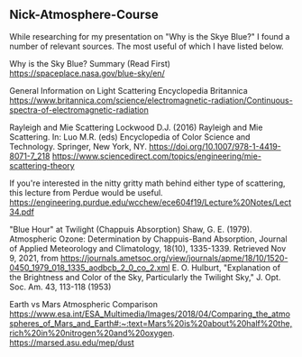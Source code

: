 ## Nick-Atmosphere-Course

While researching for my presentation on "Why is the Skye Blue?" I found a number of relevant sources. 
The most useful of which I have listed below.


Why is the Sky Blue? Summary (Read First)
https://spaceplace.nasa.gov/blue-sky/en/


General Information on Light Scattering 
Encyclopedia Britannica
https://www.britannica.com/science/electromagnetic-radiation/Continuous-spectra-of-electromagnetic-radiation


Rayleigh and Mie Scattering
Lockwood D.J. (2016) Rayleigh and Mie Scattering. In: Luo M.R. (eds) Encyclopedia of Color Science and Technology. Springer, New York, NY. https://doi.org/10.1007/978-1-4419-8071-7_218
https://www.sciencedirect.com/topics/engineering/mie-scattering-theory

If you're interested in the nitty gritty math behind either type of scattering, this lecture from Perdue would be useful. 
https://engineering.purdue.edu/wcchew/ece604f19/Lecture%20Notes/Lect34.pdf


"Blue Hour" at Twilight (Chappuis Absorption)
Shaw, G. E. (1979). Atmospheric Ozone: Determination by Chappuis-Band Absorption, Journal of Applied Meteorology and Climatology, 18(10), 1335-1339. Retrieved Nov 9, 2021, from https://journals.ametsoc.org/view/journals/apme/18/10/1520-0450_1979_018_1335_aodbcb_2_0_co_2.xml
E. O. Hulburt, "Explanation of the Brightness and Color of the Sky, Particularly the Twilight Sky," J. Opt. Soc. Am. 43, 113-118 (1953)


Earth vs Mars Atmospheric Comparison 
https://www.esa.int/ESA_Multimedia/Images/2018/04/Comparing_the_atmospheres_of_Mars_and_Earth#:~:text=Mars%20is%20about%20half%20the,rich%20in%20nitrogen%20and%20oxygen.
https://marsed.asu.edu/mep/dust
